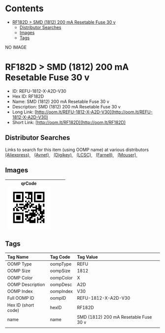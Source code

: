 



Contents
========

* [RF182D > SMD (1812) 200 mA Resetable Fuse 30 v](#rf182d--smd-1812-200-ma-resetable-fuse-30-v)
	* [Distributor Searches](#distributor-searches)
	* [Images](#images)
	* [Tags](#tags)
  
NO IMAGE  
# RF182D > SMD (1812) 200 mA Resetable Fuse 30 v

- ID: REFU-1812-X-A2D-V30
- Hex ID: RF182D
- Name: SMD (1812) 200 mA Resetable Fuse 30 v
- Description: SMD (1812) 200 mA Resetable Fuse 30 v
- Long Link: [http://oom.lt/REFU-1812-X-A2D-V30](http://oom.lt/REFU-1812-X-A2D-V30)
- Short Link: [http://oom.lt/RF182D](http://oom.lt/RF182D)

## Distributor Searches
  
Links to search for this item (using OOMP name) at various distributors  
[(Aliexpress) ](https://www.aliexpress.com/wholesale?SearchText=1117SMD+1812+200+mA+Resetable+Fuse+30+v)&nbsp;&nbsp;&nbsp;[(Avnet) ](https://www.avnet.com/shop/us/search/SMD+1812+200+mA+Resetable+Fuse+30+v)&nbsp;&nbsp;&nbsp;[(Digikey) ](https://www.digikey.co.uk/en/products/result?s=SMD+1812+200+mA+Resetable+Fuse+30+v)&nbsp;&nbsp;&nbsp;[(LCSC) ](https://www.lcsc.com/search?q=SMD+1812+200+mA+Resetable+Fuse+30+v)&nbsp;&nbsp;&nbsp;[(Farnell) ](https://uk.farnell.com/search?st=SMD+1812+200+mA+Resetable+Fuse+30+v)&nbsp;&nbsp;&nbsp;[(Mouser) ](https://www.mouser.com/c/?q=SMD+1812+200+mA+Resetable+Fuse+30+v)&nbsp;&nbsp;&nbsp;
## Images
  

|qrCode<br>[![](https://raw.githubusercontent.com/oomlout/oomlout_OOMP_parts_V2/main/REFU/1812/X/A2D/V30/qrCode_140.png)](https://github.com/oomlout/oomlout_OOMP_parts_V2/tree/main/REFU/1812/X/A2D/V30/qrCode.png)||||
| :---: | :---: | :---: | :---: |

## Tags
  

|Tag Name|Tag Code|Tag Value|
| :--- | :--- | :--- |
|OOMP Type|oompType|REFU|
|OOMP Size|oompSize|1812|
|OOMP Color|oompColor|X|
|OOMP Description|oompDesc|A2D|
|OOMP Index|oompIndex|V30|
|Full OOMP ID|oompID|REFU-1812-X-A2D-V30|
|Hex ID (short code)|hexID|RF182D|
|name|name|SMD (1812) 200 mA Resetable Fuse 30 v|
||||
